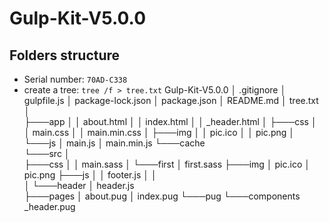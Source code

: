 # Gulp-Kit-V5.0.0

## Folders structure
 -  Serial number: `70AD-C338`
 -  create a tree: `tree /f > tree.txt`
Gulp-Kit-V5.0.0
│   .gitignore
│   gulpfile.js
│   package-lock.json
│   package.json
│   README.md
│   tree.txt
│   
├───app
│   │   about.html
│   │   index.html
│   │   _header.html
│   ├───css
│   │       main.css
│   │       main.min.css 
│   ├───img
│   │       pic.ico
│   │       pic.png
│   └───js
│           main.js
│           main.min.js
└───cache               
└───src
    │   
    ├───css
    │   │   main.sass
    │   └───first
    │           first.sass
    ├───img
    │       pic.ico
    │       pic.png
    ├───js
    │   │   footer.js
    │   │   
    │   └───header
    │           header.js  
    ├───pages
    │       about.pug
    │       index.pug
    └───pug
        └───components
                _header.pug
                
